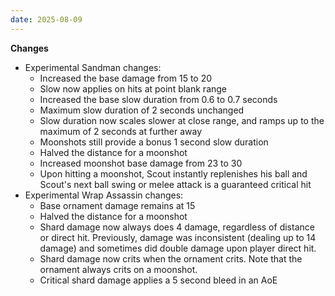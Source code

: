 ```yaml
---
date: 2025-08-09
---
```


**Changes**

* Experimental Sandman changes:
  * Increased the base damage from 15 to 20
  * Slow now applies on hits at point blank range
  * Increased the base slow duration from 0.6 to 0.7 seconds
  * Maximum slow duration of 2 seconds unchanged
  * Slow duration now scales slower at close range, and ramps up to the maximum of 2 seconds at further away
  * Moonshots still provide a bonus 1 second slow duration
  * Halved the distance for a moonshot
  * Increased moonshot base damage from 23 to 30
  * Upon hitting a moonshot, Scout instantly replenishes his ball and Scout's next ball swing or melee attack is a guaranteed critical hit
* Experimental Wrap Assassin changes:
  * Base ornament damage remains at 15
  * Halved the distance for a moonshot
  * Shard damage now always does 4 damage, regardless of distance or direct hit. Previously, damage was inconsistent (dealing up to 14 damage) and sometimes did double damage upon player direct hit.
  * Shard damage now crits when the ornament crits. Note that the ornament always crits on a moonshot.
  * Critical shard damage applies a 5 second bleed in an AoE
